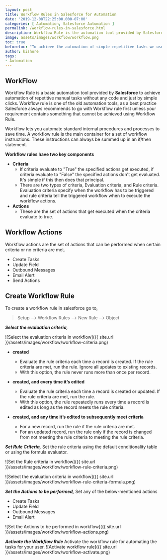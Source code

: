 ```yaml
---
layout: post
title: Workflow Rules in Salesforce for Automation
date: '2019-12-08T22:25:00.000-07:00'
categories: [ Automation, Salesforce Automation ]
permalink: /workflow-rules-in-salesforce.html
description: Workflow Rule is the automation tool provided by Salesforce to achieve automation of repetitive manual tasks. Workflows lets you automate standard internal procedures and processes to save time.
image: assets/images/workflow/workflow.png
toc: true
beforetoc: "To achieve the automation of simple repetitive tasks we use automation tools. Salesforce provides automation tools like Workflows, Process Builder, Approval Process and Lightning Flow Builder."
author: kishore
tags:
- Automation
---
```


## WorkFlow
Workflow Rule is a basic automation tool provided by **Salesforce** to achieve automation of repetitive manual tasks without any code and just by simple clicks. Workflow rule is one of the old automation tools, as a best practice Salesforce always recommends to go with Workflow rule first unless your requirement contains something that cannot be achieved using Workflow Rule.

Workflow lets you automate standard internal procedures and processes to save time. A workflow rule is the main container for a set of workflow instructions. These instructions can always be summed up in an if/then statement.

**Workflow rules have two key components**
 - **Criteria**
   - If criteria evaluate to "True" the specified actions get executed, if criteria evaluate to "False" the specified actions don't get evaluated. It's simple if this then does that principal.
    - There are two types of criteria, Evaluation criteria, and Rule criteria. Evaluation criteria specify when the workflow has to be triggered and rule criteria tell the triggered workflow when to execute the workflow actions. 
 - **Actions**
   - These are the set of actions that get executed when the criteria evaluate to true.


## Workflow Actions
Workflow actions are the set of actions that can be performed when certain criteria or no criteria are met.

 - Create Tasks
 - Update Field
 - Outbound Messages
 - Email Alert
 - Send Actions
 
## Create Workflow Rule

To create a workflow rule in salesforce go to,

> Setup --> Workflow Rules --> New Rule --> Object

***Select the evaluation criteria,***

![Select the evaluation criteria in workflow]({{ site.url }}/assets/images/workflow/workflow-criteria.png)

 - **created**
   -  Evaluate the rule criteria each time a record is created. If the rule criteria are met, run the rule. Ignore all updates to existing records. 
     - With this option, the rule never runs more than once per record.
 - **created, and every time it’s edited** 
   - Evaluate the rule criteria each time a record is created or updated. If the rule criteria are met, run the rule.
   - With this option, the rule repeatedly runs every time a record is edited as long as the record meets the rule criteria. 
 
- **created, and any time it’s edited to subsequently meet criteria**
  - For a new record, run the rule if the rule criteria are met.
  - For an updated record, run the rule only if the record is changed from not meeting the rule criteria to meeting the rule criteria.

***Set Rule Criteria,***
Set the rule criteria using the default conditionality table or using the formula evaluator.

![Set the Rule criteria in workflow]({{ site.url }}/assets/images/workflow/workflow-rule-criteria.png)

![Select the evaluation criteria in workflow]({{ site.url }}/assets/images/workflow/workflow-rule-criteria-formula.png)

***Set the Actions to be performed,***
Set any of the below-mentioned actions
 - Create Tasks
 - Update Field
 - Outbound Messages
 - Email Alert

 ![Set the Actions to be performed in workflow]({{ site.url }}/assets/images/workflow/workflow-actions.png)

***Activate the Workflow Rule***
Activate the workflow rule for automating the tasks for your user.
![Activate workflow rule]({{ site.url }}/assets/images/workflow/workflow-activate.png)